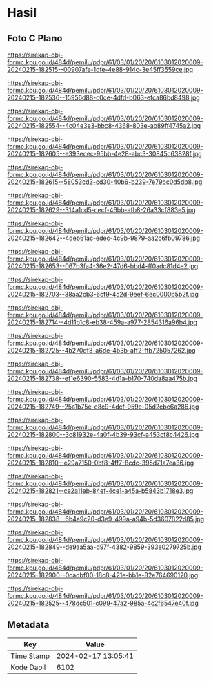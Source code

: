 # Hasil

## Foto C Plano

https://sirekap-obj-formc.kpu.go.id/484d/pemilu/pdpr/61/03/01/20/20/6103012020009-20240215-182515--00907afe-1dfe-4e88-914c-3e45ff3559ce.jpg

https://sirekap-obj-formc.kpu.go.id/484d/pemilu/pdpr/61/03/01/20/20/6103012020009-20240215-182536--15956d88-c0ce-4dfd-b063-efca86bd8498.jpg

https://sirekap-obj-formc.kpu.go.id/484d/pemilu/pdpr/61/03/01/20/20/6103012020009-20240215-182554--4c04e3e3-bbc8-4368-803e-ab89ff4745a2.jpg

https://sirekap-obj-formc.kpu.go.id/484d/pemilu/pdpr/61/03/01/20/20/6103012020009-20240215-182605--e393ecec-95bb-4e28-abc3-30845c63828f.jpg

https://sirekap-obj-formc.kpu.go.id/484d/pemilu/pdpr/61/03/01/20/20/6103012020009-20240215-182615--58053cd3-cd30-40b6-b239-7e79bc0d5db8.jpg

https://sirekap-obj-formc.kpu.go.id/484d/pemilu/pdpr/61/03/01/20/20/6103012020009-20240215-182629--314a1cd5-cecf-46bb-afb8-26a33cf883e5.jpg

https://sirekap-obj-formc.kpu.go.id/484d/pemilu/pdpr/61/03/01/20/20/6103012020009-20240215-182642--4deb61ac-edec-4c9b-9879-aa2c6fb09786.jpg

https://sirekap-obj-formc.kpu.go.id/484d/pemilu/pdpr/61/03/01/20/20/6103012020009-20240215-182653--067b3fa4-36e2-47d6-bbd4-ff0adc81d4e2.jpg

https://sirekap-obj-formc.kpu.go.id/484d/pemilu/pdpr/61/03/01/20/20/6103012020009-20240215-182703--38aa2cb3-6cf9-4c2d-9eef-6ec0000b5b2f.jpg

https://sirekap-obj-formc.kpu.go.id/484d/pemilu/pdpr/61/03/01/20/20/6103012020009-20240215-182714--4d11b1c8-eb38-459a-a977-2854316a96b4.jpg

https://sirekap-obj-formc.kpu.go.id/484d/pemilu/pdpr/61/03/01/20/20/6103012020009-20240215-182725--4b270df3-a6de-4b3b-aff2-ffb725057262.jpg

https://sirekap-obj-formc.kpu.go.id/484d/pemilu/pdpr/61/03/01/20/20/6103012020009-20240215-182738--ef1e6390-5583-4d1a-b170-740da8aa475b.jpg

https://sirekap-obj-formc.kpu.go.id/484d/pemilu/pdpr/61/03/01/20/20/6103012020009-20240215-182749--25a1b75e-e8c9-4dcf-959e-05d2ebe6a286.jpg

https://sirekap-obj-formc.kpu.go.id/484d/pemilu/pdpr/61/03/01/20/20/6103012020009-20240215-182800--3c81932e-4a0f-4b39-93cf-a453cf8c4426.jpg

https://sirekap-obj-formc.kpu.go.id/484d/pemilu/pdpr/61/03/01/20/20/6103012020009-20240215-182810--e29a7150-0bf8-4ff7-8cdc-395d71a7ea36.jpg

https://sirekap-obj-formc.kpu.go.id/484d/pemilu/pdpr/61/03/01/20/20/6103012020009-20240215-182821--ce2a11eb-84ef-4ce1-a45a-b5843b1718e3.jpg

https://sirekap-obj-formc.kpu.go.id/484d/pemilu/pdpr/61/03/01/20/20/6103012020009-20240215-182838--6b4a9c20-d3e9-499a-a94b-5d3607822d85.jpg

https://sirekap-obj-formc.kpu.go.id/484d/pemilu/pdpr/61/03/01/20/20/6103012020009-20240215-182849--de9aa5aa-d97f-4382-9859-393e0279725b.jpg

https://sirekap-obj-formc.kpu.go.id/484d/pemilu/pdpr/61/03/01/20/20/6103012020009-20240215-182900--0cadbf00-18c8-421e-bb1e-82e764690120.jpg

https://sirekap-obj-formc.kpu.go.id/484d/pemilu/pdpr/61/03/01/20/20/6103012020009-20240215-182525--478dc501-c099-47a2-985a-4c2f6547e40f.jpg


## Metadata

| Key        | Value               |
| ---------- | ------------------- |
| Time Stamp | 2024-02-17 13:05:41 |
| Kode Dapil | 6102                |




